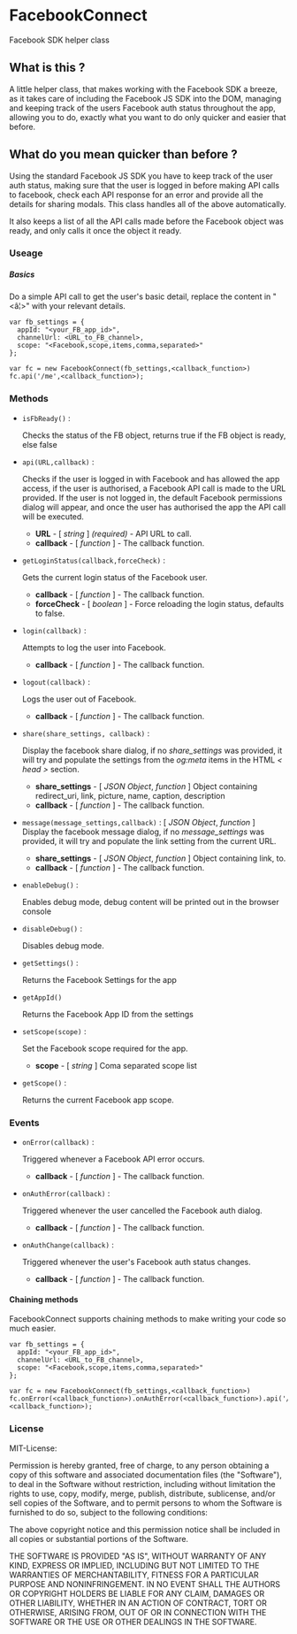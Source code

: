 # FacebookConnect

Facebook SDK helper class

## What is this ?

A little helper class, that makes working with the Facebook SDK a breeze, as it takes care of including the Facebook JS SDK into the DOM, managing and keeping track of the users Facebook auth status throughout the app, allowing you to do, exactly what you want to do only quicker and easier that before.

## What do you mean quicker than before ?
Using the standard Facebook JS SDK you have to keep track of the user auth status, making sure that the user is logged in before making API calls to facebook, check each API response for an error and provide all the details for sharing modals. This class handles all of the above automatically.

It also keeps a list of all the API calls made before the Facebook object was ready, and only calls it once the object it ready.


### Useage 

##### Basics
Do a simple API call to get the user's basic detail, replace the content in "<â¦>" with your relevant details.

	var fb_settings = {
 	  appId: "<your_FB_app_id>",
      channelUrl: <URL_to_FB_channel>,
      scope: "<Facebook,scope,items,comma,separated>"
    };
  
	var fc = new FacebookConnect(fb_settings,<callback_function>)
	fc.api('/me',<callback_function>);
	
	
### Methods
- `isFbReady()` :
 	
 	Checks the status of the FB object, returns true if the FB object is ready, else false

- `api(URL,callback)` :

 	Checks if the user is logged in with Facebook and has allowed the app access, if the user is authorised, a Facebook API call is made to the URL provided. If the user is not logged in, the default Facebook permissions dialog will appear, and once the user has authorised the app the API call will be executed.
	- **URL** - [ _string_ ] _(required)_ - API URL to call.
	- **callback** - [ _function_ ] - The callback function.
	
- `getLoginStatus(callback,forceCheck)` : 

 	Gets the current login status of the Facebook user.
	- **callback** - [ _function_ ] - The callback function.
	- **forceCheck** - [ _boolean_ ] - Force reloading the login status, defaults to false.

- `login(callback)` :  
 	
 	Attempts to log the user into Facebook.
 	- **callback** - [ _function_ ] - The callback function.

- `logout(callback)` : 

  	Logs the user out of Facebook.
 	- **callback** - [ _function_ ] - The callback function.

- `share(share_settings, callback)` :
 	
 	Display the facebook share dialog, if no _share_settings_ was provided, it will try and populate the settings from the _og:meta_ items in the HTML _< head >_ section.
	- **share_settings** - [ _JSON Object_, _function_ ] Object containing redirect_uri, link, picture, name, caption, description
	- **callback** - [ _function_ ] - The callback function.

- `message(message_settings,callback)` :  [ _JSON Object_, _function_ ]  	
 	Display the facebook message dialog, if no _message_settings_ was provided, it will try and populate the link setting from the current URL.
	- **share_settings** - [ _JSON Object_, _function_ ] Object containing link, to.
	- **callback** - [ _function_ ] - The callback function.
	

- `enableDebug()` : 
	
	Enables debug mode, debug content will be printed out in the browser console

- `disableDebug()` : 

 	Disables debug mode.

- `getSettings()` :

 	Returns the Facebook Settings for the app

- `getAppId()` 

  	Returns the Facebook App ID from the settings

-  `setScope(scope)` :

 	Set the Facebook scope required for the app. 	
	- **scope** - [ _string_ ] Coma separated scope list

-  `getScope()` : 

	Returns the current Facebook app scope.



### Events

- `onError(callback)` : 
 	
  	Triggered whenever a Facebook API error occurs.
 	- **callback** - [ _function_ ] - The callback function.

- `onAuthError(callback)` : 
 	
  	Triggered whenever the user cancelled the Facebook auth dialog.
 	- **callback** - [ _function_ ] - The callback function.

- `onAuthChange(callback)` : 
 	
  	Triggered whenever the user's Facebook auth status changes.
 	- **callback** - [ _function_ ] - The callback function. 
 

#### Chaining methods
FacebookConnect supports chaining methods to make writing your code so much easier.
	
	var fb_settings = {
 	  appId: "<your_FB_app_id>",
      channelUrl: <URL_to_FB_channel>,
      scope: "<Facebook,scope,items,comma,separated>"
    };
  
	var fc = new FacebookConnect(fb_settings,<callback_function>)
	fc.onError(<callback_function>).onAuthError(<callback_function>).api('/me',<callback_function>);
	
	
### License
MIT-License:

Permission is hereby granted, free of charge, to any person obtaining
a copy of this software and associated documentation files (the
"Software"), to deal in the Software without restriction, including
without limitation the rights to use, copy, modify, merge, publish,
distribute, sublicense, and/or sell copies of the Software, and to
permit persons to whom the Software is furnished to do so, subject to
the following conditions:

The above copyright notice and this permission notice shall be
included in all copies or substantial portions of the Software.

THE SOFTWARE IS PROVIDED "AS IS", WITHOUT WARRANTY OF ANY KIND,
EXPRESS OR IMPLIED, INCLUDING BUT NOT LIMITED TO THE WARRANTIES OF
MERCHANTABILITY, FITNESS FOR A PARTICULAR PURPOSE AND
NONINFRINGEMENT. IN NO EVENT SHALL THE AUTHORS OR COPYRIGHT HOLDERS BE
LIABLE FOR ANY CLAIM, DAMAGES OR OTHER LIABILITY, WHETHER IN AN ACTION
OF CONTRACT, TORT OR OTHERWISE, ARISING FROM, OUT OF OR IN CONNECTION
WITH THE SOFTWARE OR THE USE OR OTHER DEALINGS IN THE SOFTWARE.
